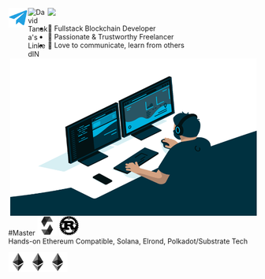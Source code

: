 <a href="https://t.me/realhardworkingdeveloper"><img align="left" alt="David Tanaka's Telegram" width="40px" src="https://github.com/realhardworkingdeveloper/realhardworkingdeveloper/blob/main/tg.png" /><a href="realhardworkingdeveloper@gmail.com"><img src="https://github.com/blackcater/blackcater/raw/main/images/social-gmail.svg" height="40" /></a></a> <a href="https://www.linkedin.com/in/david-tanaka-066262235/"><img align="left" alt="David Tanaka's LinkedIN" width="40px" src="https://raw.githubusercontent.com/peterthehan/peterthehan/master/assets/linkedin.svg" /></a> 
<img align="right" alt="GIF" src="https://github.com/realhardworkingdeveloper/realhardworkingdeveloper/blob/main/code.gif" width="500" height="320" />
- 👀 Fullstack Blockchain Developer
- 🌱 Passionate & Trustworthy Freelancer
- 💞️ Love to communicate, learn from others

#Master <img alt="solidty" width="40px" src="https://github.com/realhardworkingdeveloper/realhardworkingdeveloper/blob/main/solidity.png" /> <img  alt="rust" width="40px" src="https://github.com/realhardworkingdeveloper/realhardworkingdeveloper/blob/main/rust.png" />
<br/>
Hands-on Ethereum Compatible, Solana, Elrond, Polkadot/Substrate Tech

<img align="left" alt="ETH" width="40px" src="https://github.com/realhardworkingdeveloper/realhardworkingdeveloper/blob/main/eth-diamond-black-white.jpg" />
<img align="left" alt="ETH" width="40px" src="https://github.com/realhardworkingdeveloper/realhardworkingdeveloper/blob/main/eth-diamond-black-white.jpg" />
<img align="left" alt="ETH" width="40px" src="https://github.com/realhardworkingdeveloper/realhardworkingdeveloper/blob/main/eth-diamond-black-white.jpg" />



<!---
realhardworkingdeveloper/realhardworkingdeveloper is a ✨ special ✨ repository because its `README.md` (this file) appears on your GitHub profile.
You can click the Preview link to take a look at your changes.
--->
